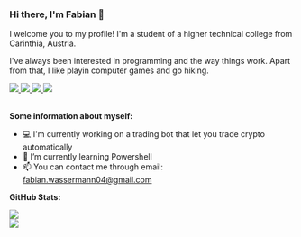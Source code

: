 ### Hi there, I'm Fabian 👋

I welcome you to my profile! I'm a student of a higher technical college from Carinthia, Austria.

I've always been interested in programming and the way things work. Apart from that, I like playin computer games and go hiking.

<a href="https://github.com/FabianWassermann">
  <img src="https://badges.pufler.dev/visits/FabianWassermann/FabianWassermann?style=flat-square&color=black&logo=github">
</a>
<a href="https://github.com/FabianWassermann">
  <img src="https://badges.pufler.dev/years/FabianWassermann?style=flat-square&color=black&logo=github">
</a>
<a href="https://github.com/FabianWassermann?tab=repositories">
  <img src="https://badges.pufler.dev/repos/FabianWassermann?style=flat-square&color=black&logo=github">
</a>
<a href="https://badges.pufler.dev">
  <img src="https://badges.pufler.dev/commits/monthly/FabianWassermann?style=flat-square&color=black&logo=github">
</a>
<br/><br/>

**Some information about myself:**

- 💻 I'm currently working on a trading bot that let you trade crypto automatically
- 🌱 I’m currently learning Powershell
- 📫 You can contact me through email: fabian.wassermann04@gmail.com

**GitHub Stats:**

<div>
  <img src="https://github-readme-stats.vercel.app/api?username=FabianWassermann&show_icons=true&theme=tokyonight&include_all_commits=true">
  <br>
  <img src="https://github-readme-stats.vercel.app/api/top-langs/?username=FabianWassermann&theme=tokyonight">
</div>
